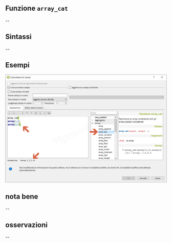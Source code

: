 ## Funzione `array_cat`

--

## Sintassi

--

## Esempi

<img src="/img/arrays/array_cat/array_cat1.png">

## nota bene

--

## osservazioni

--